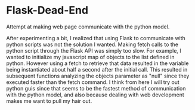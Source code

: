 # Flask-Dead-End
Attempt at making web page communicate with the python model.

After experimenting a bit, I realized that using Flask to communicate with python scripts was not the solution I wanted. Making fetch calls to the python script through the Flask API was simply too slow. For example, I wanted to initialize my javascript map of objects to the list defined in python. However using a fetch to retrieve that data resulted in the variable being instantiated about half a second after the initial call. This resulted in subsequent functions analyzing the objects parameter as "null" since they executed faster than the fetch command. I think from here I will try out python guis since that seems to be the fastest method of communication with the python model, and also because dealing with web development makes me want to pull my hair out.
